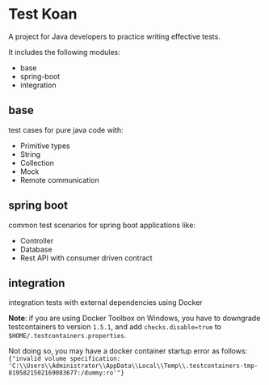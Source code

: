 # Test Koan
A project for Java developers to practice writing effective tests.

It includes the following modules:
* base 
* spring-boot
* integration

## base
test cases for pure java code with:
* Primitive types
* String
* Collection
* Mock
* Remote communication

## spring boot
common test scenarios for spring boot applications like:
* Controller
* Database
* Rest API with consumer driven contract

## integration
integration tests with external dependencies using Docker

**Note**: if you are using Docker Toolbox on Windows, you have to downgrade testcontainers to version `1.5.1`,
and add `checks.disable=true` to `$HOME/.testcontainers.properties`.

Not doing so, you may have a docker container startup error as follows:
`{"invalid volume specification: 'C:\\Users\\Administrator\\AppData\\Local\\Temp\\.testcontainers-tmp-8195821502169083677:/dummy:ro'"}`
